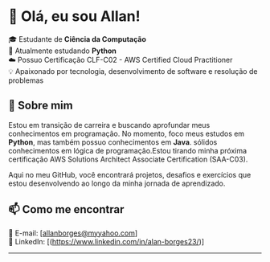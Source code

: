 # 👋 Olá, eu sou Allan!  

🎓 Estudante de **Ciência da Computação**  
🐍 Atualmente estudando **Python**<br>
☁️ Possuo Certificação CLF-C02 - AWS Certified Cloud Practitioner<br>
💡 Apaixonado por tecnologia, desenvolvimento de software e resolução de problemas  

## 🚀 Sobre mim  
Estou em transição de carreira e buscando aprofundar meus conhecimentos em programação. No momento, foco meus estudos em **Python**, mas também possuo conhecimentos em **Java**.
sólidos conhecimentos em lógica de programação.Estou tirando minha próxima certificação AWS Solutions Architect Associate Certification (SAA-C03).

Aqui no meu GitHub, você encontrará projetos, desafios e exercícios que estou desenvolvendo ao longo da minha jornada de aprendizado.  

## 📫 Como me encontrar  
📧 E-mail: [allanborges@myyahoo.com]  
💼 LinkedIn: [(https://www.linkedin.com/in/alan-borges23/)]

---
